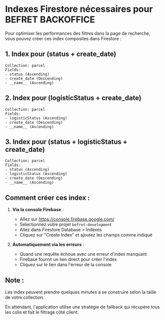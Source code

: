 # Indexes Firestore nécessaires pour BEFRET BACKOFFICE

Pour optimiser les performances des filtres dans la page de recherche, vous pouvez créer ces index composites dans Firestore :

## 1. Index pour (status + create_date)
```
Collection: parcel
Fields: 
- status (Ascending)
- create_date (Descending)
- __name__ (Ascending)
```

## 2. Index pour (logisticStatus + create_date)
```
Collection: parcel
Fields:
- logisticStatus (Ascending) 
- create_date (Descending)
- __name__ (Ascending)
```

## 3. Index pour (status + logisticStatus + create_date)
```
Collection: parcel
Fields:
- status (Ascending)
- logisticStatus (Ascending)
- create_date (Descending)
- __name__ (Ascending)
```

## Comment créer ces index :

1. **Via la console Firebase** :
   - Allez sur https://console.firebase.google.com/
   - Sélectionnez votre projet `befret-development`
   - Allez dans Firestore Database > Indexes
   - Cliquez sur "Create Index" et ajoutez les champs comme indiqué

2. **Automatiquement via les erreurs** :
   - Quand une requête échoue avec une erreur d'index manquant
   - Firebase fournit un lien direct pour créer l'index
   - Cliquez sur le lien dans l'erreur de la console

## Note :
Les index peuvent prendre quelques minutes à se construire selon la taille de votre collection.

En attendant, l'application utilise une stratégie de fallback qui récupère tous les colis et fait le filtrage côté client.